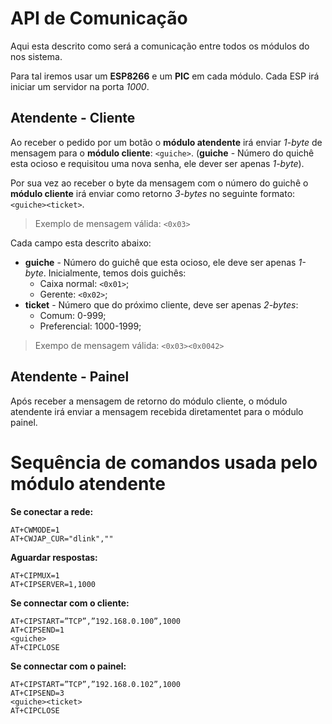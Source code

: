 # API de Comunicação

Aqui esta descrito como será a comunicação entre todos os módulos do nos sistema.

Para tal iremos usar um **ESP8266** e um **PIC** em cada módulo. Cada ESP irá iniciar um servidor na porta _1000_.

## Atendente - Cliente

Ao receber o pedido por um botão o **módulo atendente** irá enviar _1-byte_ de mensagem para o **módulo cliente**: `<guiche>`. (**guiche** - Número do quichê esta ocioso e requisitou uma nova senha, ele dever ser apenas _1-byte_).

Por sua vez ao receber o byte da mensagem com o número do guichê  o **módulo cliente** irá enviar como retorno _3-bytes_ no seguinte formato: `<guiche><ticket>`.

> Exemplo de mensagem válida: `<0x03>`

Cada campo esta descrito abaixo:

* **guiche** - Número do guichê que esta ocioso, ele deve ser apenas _1-byte_. Inicialmente, temos dois guichês:
  * Caixa normal: `<0x01>`;
  * Gerente: `<0x02>`;
* **ticket** - Número que do próximo cliente, deve ser apenas _2-bytes_:
  * Comum: 0-999;
  * Preferencial: 1000-1999;

>  Exempo de mensagem válida: `<0x03><0x0042>`

## Atendente - Painel

Após receber a mensagem de retorno do  módulo cliente, o módulo atendente irá enviar a mensagem recebida diretamentet para o módulo painel.

# Sequência de comandos usada pelo módulo atendente

**Se conectar a rede:**

```
AT+CWMODE=1
AT+CWJAP_CUR="dlink",""
```

**Aguardar respostas:**

```
AT+CIPMUX=1 
AT+CIPSERVER=1,1000
```

**Se connectar com o cliente:**

```
AT+CIPSTART=”TCP”,”192.168.0.100”,1000
AT+CIPSEND=1
<guiche>
AT+CIPCLOSE
```

**Se connectar com o painel:**

```
AT+CIPSTART=”TCP”,”192.168.0.102”,1000
AT+CIPSEND=3
<guiche><ticket>
AT+CIPCLOSE
```
